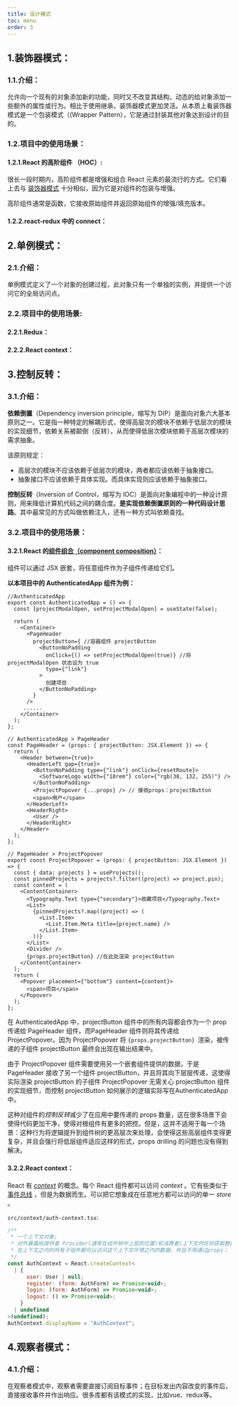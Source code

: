 ```yaml
---
title: 设计模式
toc: menu
order: 3
---
```


## 1.装饰器模式：

### 1.1.介绍：

允许向一个现有的对象添加新的功能，同时又不改变其结构，动态的给对象添加一些额外的属性或行为。相比于使用继承，装饰器模式更加灵活。从本质上看装饰器模式是一个包装模式（(Wrapper Pattern），它是通过封装其他对象达到设计的目的。

### 1.2.项目中的使用场景：

#### 1.2.1.React 的高阶组件 （HOC）:

很长一段时期内，高阶组件都是增强和组合 React 元素的最流行的方式。它们看上去与 [装饰器模式](http://robdodson.me/javascript-design-patterns-decorator/) 十分相似，因为它是对组件的包装与增强。

高阶组件通常是函数，它接收原始组件并返回原始组件的增强/填充版本。

#### 1.2.2.react-redux 中的 connect：



## 2.单例模式：

### 2.1.介绍：

单例模式定义了一个对象的创建过程，此对象只有一个单独的实例，并提供一个访问它的全局访问点。

### 2.2.项目中的使用场景:

#### 2.2.1.Redux：

#### 2.2.2.React context：

## 3.控制反转：

### 3.1.介绍：

**依赖倒置**（Dependency inversion principle，缩写为 DIP）是面向对象六大基本原则之一。它是指一种特定的解耦形式，使得高层次的模块不依赖于低层次的模块的实现细节，依赖关系被颠倒（反转），从而使得低层次模块依赖于高层次模块的需求抽象。

该原则规定：

- 高层次的模块不应该依赖于低层次的模块，两者都应该依赖于抽象接口。
- 抽象接口不应该依赖于具体实现。而具体实现则应该依赖于抽象接口。



**控制反转**（Inversion of Control，缩写为 IOC）是面向对象编程中的一种设计原则，用来降低计算机代码之间的耦合度。**是实现依赖倒置原则的一种代码设计思路**。其中最常见的方式叫做依赖注入，还有一种方式叫依赖查找。

### 3.2.项目中的使用场景：

#### 3.2.1.React 的[组件组合（component composition）](https://zh-hans.reactjs.org/docs/composition-vs-inheritance.html)：

组件可以通过 JSX 嵌套，将任意组件作为子组件传递给它们。

**以本项目中的 AuthenticatedApp 组件为例：**

```tsx | pure
//AuthenticatedApp
export const AuthenticatedApp = () => {
  const [projectModalOpen, setProjectModalOpen] = useState(false);

  return (
    <Container>
      <PageHeader
        projectButton={ //容器组件 projectButton
          <ButtonNoPadding
            onClick={() => setProjectModalOpen(true)} //将 projectModalOpen 状态设为 true
            type={"link"}
          >
            创建项目
          </ButtonNoPadding>
        }
      />
     ......    
    </Container>
  );
};
```

```tsx | pure
// AuthenticatedApp > PageHeader
const PageHeader = (props: { projectButton: JSX.Element }) => {
  return (
    <Header between={true}>
      <HeaderLeft gap={true}>
        <ButtonNoPadding type={"link"} onClick={resetRoute}>
          <SoftwareLogo width={"18rem"} color={"rgb(38, 132, 255)"} />
        </ButtonNoPadding>
        <ProjectPopover {...props} /> // 接收props：projectButton 
        <span>用户</span>
      </HeaderLeft>
      <HeaderRight>
        <User />
      </HeaderRight>
    </Header>
  );
};
```

```tsx | pure
// PageHeader > ProjectPopover
export const ProjectPopover = (props: { projectButton: JSX.Element }) => {
  const { data: projects } = useProjects();
  const pinnedProjects = projects?.filter((project) => project.pin);
  const content = (
    <ContentContainer>
      <Typography.Text type={"secondary"}>收藏项目</Typography.Text>
      <List>
        {pinnedProjects?.map((project) => (
          <List.Item>
            <List.Item.Meta title={project.name} />
          </List.Item>
        ))}
      </List>
      <Divider />
      {props.projectButton} //在此处渲染 projectButton
    </ContentContainer>
  );
  return (
    <Popover placement={"bottom"} content={content}>
      <span>项目</span>
    </Popover>
  );
};
```

 在 AuthenticatedApp 中，projectButton 组件中的所有内容都会作为一个 prop 传递给 PageHeader 组件。而PageHeader 组件则将其传递给 ProjectPopover。因为 ProjectPopover 将 `{props.projectButton} `渲染，被传递的子组件 projectButton 最终会出现在输出结果中。



由于 ProjectPopover 组件需要使用另一个嵌套组件提供的数据，于是 PageHeader 接收了另一个组件 projectButton，并且将其向下层层传递，这使得实际渲染 projectButton 的子组件 ProjectPopover 无需关心 projectButton 组件的实现细节，而控制 projectButton 如何展示的逻辑实际写在AuthenticatedApp 中。



这种对组件的*控制反转*减少了在应用中要传递的 props 数量，这在很多场景下会使得代码更加干净，使得对根组件有更多的把控。但是，这并不适用于每一个场景：这种行为将逻辑提升到组件树的更高层次来处理，会使得这些高层组件变得更复杂，并且会强行将低层组件适应这样的形式，props drilling 的问题也没有得到解决。

#### 3.2.2.React context：

React 有 [*context*](https://zh-hans.reactjs.org/docs/context.html) 的概念。每个 React 组件都可以访问 *context* 。它有些类似于 [事件总线](https://github.com/krasimir/EventBus) ，但是为数据而生。可以把它想象成在任意地方都可以访问的单一 *store* 。

`src/context/auth-context.tsx`:

```js
/**
 * 一个上下文对象;
 * 对外暴露给提供者 Provider(通常在组件树中上层的位置)和消费者(上下文内任何获取数据的组件)；
 * 在上下文之内的所有子组件都可以访问这个上下文环境之内的数据，并且不用通过props；
 */
const AuthContext = React.createContext<
  | {
      user: User | null;
      register: (form: AuthForm) => Promise<void>;
      login: (form: AuthForm) => Promise<void>;
      logout: () => Promise<void>;
    }
  | undefined
>(undefined);
AuthContext.displayName = "AuthContext";
```

## 4.观察者模式：

### 4.1.介绍：

在观察者模式中，观察者需要直接订阅目标事件；在目标发出内容改变的事件后，直接接收事件并作出响应。很多库都有该模式的实现，比如vue、redux等。

